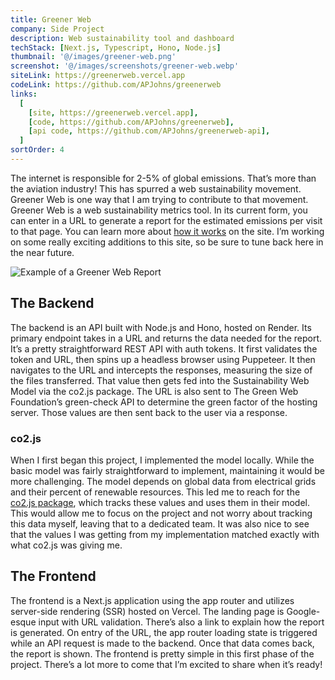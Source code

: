 ```yaml
---
title: Greener Web
company: Side Project
description: Web sustainability tool and dashboard
techStack: [Next.js, Typescript, Hono, Node.js]
thumbnail: '@/images/greener-web.png'
screenshot: '@/images/screenshots/greener-web.webp'
siteLink: https://greenerweb.vercel.app
codeLink: https://github.com/APJohns/greenerweb
links:
  [
    [site, https://greenerweb.vercel.app],
    [code, https://github.com/APJohns/greenerweb],
    [api code, https://github.com/APJohns/greenerweb-api],
  ]
sortOrder: 4
---
```


The internet is responsible for 2-5% of global emissions. That’s more than the aviation industry! This has spurred a web sustainability movement. Greener Web is one way that I am trying to contribute to that movement. Greener Web is a web sustainability metrics tool. In its current form, you can enter in a URL to generate a report for the estimated emissions per visit to that page. You can learn more about [how it works](https://greenerweb.vercel.app/how-it-works) on the site. I’m working on some really exciting additions to this site, so be sure to tune back here in the near future.

![Example of a Greener Web Report](@/images/screenshots/greener-web-report.webp)

## The Backend

The backend is an API built with Node.js and Hono, hosted on Render. Its primary endpoint takes in a URL and returns the data needed for the report. It’s a pretty straightforward REST API with auth tokens. It first validates the token and URL, then spins up a headless browser using Puppeteer. It then navigates to the URL and intercepts the responses, measuring the size of the files transferred. That value then gets fed into the Sustainability Web Model via the co2.js package. The URL is also sent to The Green Web Foundation’s green-check API to determine the green factor of the hosting server. Those values are then sent back to the user via a response.

### co2.js

When I first began this project, I implemented the model locally. While the basic model was fairly straightforward to implement, maintaining it would be more challenging. The model depends on global data from electrical grids and their percent of renewable resources. This led me to reach for the [co2.js package](https://www.thegreenwebfoundation.org/co2-js/), which tracks these values and uses them in their model. This would allow me to focus on the project and not worry about tracking this data myself, leaving that to a dedicated team. It was also nice to see that the values I was getting from my implementation matched exactly with what co2.js was giving me.

## The Frontend

The frontend is a Next.js application using the app router and utilizes server-side rendering (SSR) hosted on Vercel. The landing page is Google-esque input with URL validation. There’s also a link to explain how the report is generated. On entry of the URL, the app router loading state is triggered while an API request is made to the backend. Once that data comes back, the report is shown. The frontend is pretty simple in this first phase of the project. There’s a lot more to come that I’m excited to share when it’s ready!
